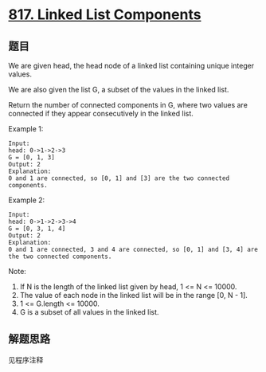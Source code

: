 # [817. Linked List Components](https://leetcode.com/problems/linked-list-components/)

## 题目

We are given head, the head node of a linked list containing unique integer values.

We are also given the list G, a subset of the values in the linked list.

Return the number of connected components in G, where two values are connected if they appear consecutively in the linked list.

Example 1:

```text
Input:
head: 0->1->2->3
G = [0, 1, 3]
Output: 2
Explanation:
0 and 1 are connected, so [0, 1] and [3] are the two connected components.
```

Example 2:

```text
Input:
head: 0->1->2->3->4
G = [0, 3, 1, 4]
Output: 2
Explanation:
0 and 1 are connected, 3 and 4 are connected, so [0, 1] and [3, 4] are the two connected components.
```

Note:

1. If N is the length of the linked list given by head, 1 <= N <= 10000.
1. The value of each node in the linked list will be in the range [0, N - 1].
1. 1 <= G.length <= 10000.
1. G is a subset of all values in the linked list.

## 解题思路

见程序注释
